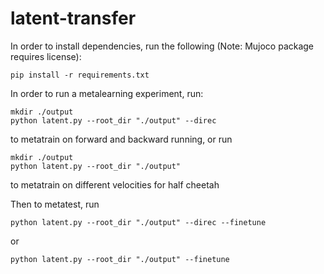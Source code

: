 # latent-transfer

In order to install dependencies, run the following (Note: Mujoco package requires license):
```
pip install -r requirements.txt
```

In order to run a metalearning experiment, run:
```
mkdir ./output
python latent.py --root_dir "./output" --direc
```
to metatrain on forward and backward running, or run
```
mkdir ./output
python latent.py --root_dir "./output" 
```
to metatrain on different velocities for half cheetah

Then to metatest, run
```
python latent.py --root_dir "./output" --direc --finetune
```
or 
```
python latent.py --root_dir "./output" --finetune
```
